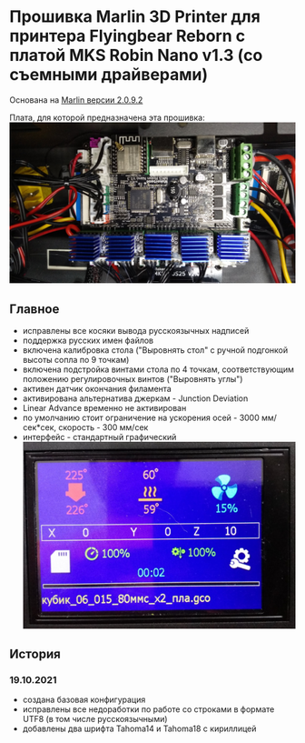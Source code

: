 # Прошивка Marlin 3D Printer для принтера Flyingbear Reborn с платой MKS Robin Nano v1.3 (со съемными драйверами)
Основана на [Marlin версии 2.0.9.2](https://github.com/MarlinFirmware/Marlin)

Плата, для которой предназначена эта прошивка:
![Board](IMG/IMG_20211003_175204.jpg)

## Главное
- исправлены все косяки вывода русскоязычных надписей
- поддержка русских имен файлов
- включена калибровка стола ("Выровнять стол" с ручной подгонкой высоты сопла по 9 точкам)
- включена подстройка винтами стола по 4 точкам, соответствующим положению регулировочных винтов ("Выровнять углы")
- активен датчик окончания филамента
- активирована альтернатива джеркам - Junction Deviation
- Linear Advance временно не активирован
- по умолчанию стоит ограничение на ускорения осей - 3000 мм/сек\*сек, скорость - 300 мм/сек
- интерфейс - стандартный графический
![Interface](IMG/IMG_20211019_032324.jpg)


## История

### 19.10.2021
- создана базовая конфигурация
- исправлены все недоработки по работе со строками в формате UTF8 (в том числе русскоязычными)
- добавлены два шрифта Tahoma14 и Tahoma18 с кириллицей

